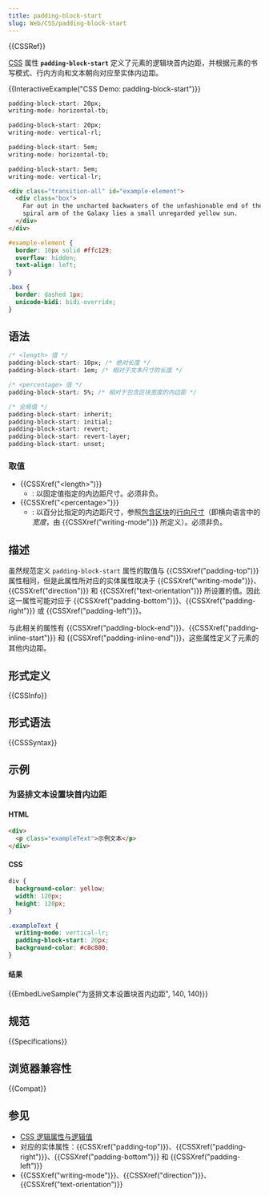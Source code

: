```yaml
---
title: padding-block-start
slug: Web/CSS/padding-block-start
---
```


{{CSSRef}}

[CSS](/zh-CN/docs/Web/CSS) 属性 **`padding-block-start`** 定义了元素的逻辑块首内边距，并根据元素的书写模式、行内方向和文本朝向对应至实体内边距。

{{InteractiveExample("CSS Demo: padding-block-start")}}

```css interactive-example-choice
padding-block-start: 20px;
writing-mode: horizontal-tb;
```

```css interactive-example-choice
padding-block-start: 20px;
writing-mode: vertical-rl;
```

```css interactive-example-choice
padding-block-start: 5em;
writing-mode: horizontal-tb;
```

```css interactive-example-choice
padding-block-start: 5em;
writing-mode: vertical-lr;
```

```html interactive-example
<div class="transition-all" id="example-element">
  <div class="box">
    Far out in the uncharted backwaters of the unfashionable end of the western
    spiral arm of the Galaxy lies a small unregarded yellow sun.
  </div>
</div>
```

```css interactive-example
#example-element {
  border: 10px solid #ffc129;
  overflow: hidden;
  text-align: left;
}

.box {
  border: dashed 1px;
  unicode-bidi: bidi-override;
}
```

## 语法

```css
/* <length> 值 */
padding-block-start: 10px; /* 绝对长度 */
padding-block-start: 1em; /* 相对于文本尺寸的长度 */

/* <percentage> 值 */
padding-block-start: 5%; /* 相对于包含区块宽度的内边距 */

/* 全局值 */
padding-block-start: inherit;
padding-block-start: initial;
padding-block-start: revert;
padding-block-start: revert-layer;
padding-block-start: unset;
```

### 取值

- {{CSSXref("&lt;length&gt;")}}
  - : 以固定值指定的内边距尺寸。必须非负。
- {{CSSXref("&lt;percentage&gt;")}}
  - : 以百分比指定的内边距尺寸，参照[包含区块](/zh-CN/docs/Web/CSS/CSS_display/Containing_block)的[行向尺寸](/zh-CN/docs/Web/CSS/CSS_display/Block_and_inline_layout_in_normal_flow)（即横向语言中的*宽度*，由 {{CSSXref("writing-mode")}} 所定义）。必须非负。

## 描述

虽然规范定义 `padding-block-start` 属性的取值与 {{CSSXref("padding-top")}} 属性相同，但是此属性所对应的实体属性取决于 {{CSSXref("writing-mode")}}、{{CSSXref("direction")}} 和 {{CSSXref("text-orientation")}} 所设置的值。因此这一属性可能对应于 {{CSSXref("padding-bottom")}}、{{CSSXref("padding-right")}} 或 {{CSSXref("padding-left")}}。

与此相关的属性有 {{CSSXref("padding-block-end")}}、{{CSSXref("padding-inline-start")}} 和 {{CSSXref("padding-inline-end")}}，这些属性定义了元素的其他内边距。

## 形式定义

{{CSSInfo}}

## 形式语法

{{CSSSyntax}}

## 示例

### 为竖排文本设置块首内边距

#### HTML

```html
<div>
  <p class="exampleText">示例文本</p>
</div>
```

#### CSS

```css
div {
  background-color: yellow;
  width: 120px;
  height: 120px;
}

.exampleText {
  writing-mode: vertical-lr;
  padding-block-start: 20px;
  background-color: #c8c800;
}
```

#### 结果

{{EmbedLiveSample("为竖排文本设置块首内边距", 140, 140)}}

## 规范

{{Specifications}}

## 浏览器兼容性

{{Compat}}

## 参见

- [CSS 逻辑属性与逻辑值](/zh-CN/docs/Web/CSS/CSS_logical_properties_and_values)
- 对应的实体属性：{{CSSXref("padding-top")}}、{{CSSXref("padding-right")}}、{{CSSXref("padding-bottom")}} 和 {{CSSXref("padding-left")}}
- {{CSSXref("writing-mode")}}、{{CSSXref("direction")}}、{{CSSXref("text-orientation")}}
